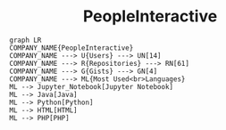 <h1 align="center">PeopleInteractive</h1>

```mermaid
graph LR
COMPANY_NAME{PeopleInteractive}
COMPANY_NAME ---> U{Users} ---> UN[14]
COMPANY_NAME ---> R{Repositories} ---> RN[61]
COMPANY_NAME ---> G{Gists} ---> GN[4]
COMPANY_NAME ---> ML{Most Used<br>Languages}
ML --> Jupyter_Notebook[Jupyter Notebook]
ML --> Java[Java]
ML --> Python[Python]
ML --> HTML[HTML]
ML --> PHP[PHP]
```
